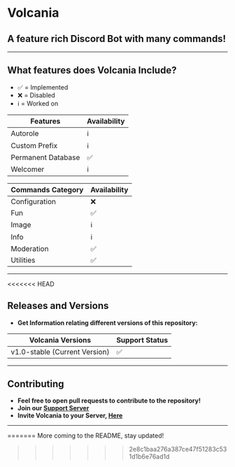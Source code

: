 # Volcania

## A feature rich Discord Bot with many commands!

---

## What features does Volcania Include?

- ✅ = Implemented
- ❌ = Disabled
- ℹ️ = Worked on

| Features           | Availability |
| ------------------ | ------------ |
| Autorole           | ℹ️           |
| Custom Prefix      | ℹ️           |
| Permanent Database | ✅           |
| Welcomer           | ℹ️           |

| Commands Category | Availability |
| ----------------- | ------------ |
| Configuration     | ❌           |
| Fun               | ✅           |
| Image             | ℹ️           |
| Info              | ℹ️           |
| Moderation        | ✅           |
| Utilities         | ✅           |

---

<<<<<<< HEAD
## Releases and Versions

- **Get Information relating different versions of this repository:**

| Volcania Versions             | Support Status |
| ----------------------------- | -------------- |
| v1.0-stable (Current Version) | ✅             |

---

## Contributing

- **Feel free to open pull requests to contribute to the repository!**
- **Join our [Support Server](https://infinitybot.tk/support)**
- **Invite Volcania to your Server, [Here](https://infinitybot.tk/invite)**

---
=======
More coming to the README, stay updated!
>>>>>>> 2e8c1baa276a387ce47f51283c531d1b6e76ad1d
